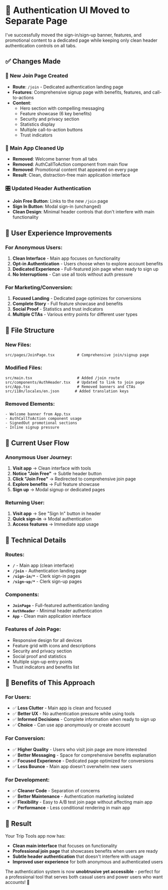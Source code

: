 # 🎯 Authentication UI Moved to Separate Page

I've successfully moved the sign-in/sign-up banner, features, and promotional content to a dedicated page while keeping only clean header authentication controls on all tabs.

## ✅ Changes Made

### 🚀 **New Join Page Created**
- **Route**: `/join` - Dedicated authentication landing page
- **Features**: Comprehensive signup page with benefits, features, and call-to-actions
- **Content**: 
  - Hero section with compelling messaging
  - Feature showcase (6 key benefits)
  - Security and privacy section
  - Statistics display
  - Multiple call-to-action buttons
  - Trust indicators

### 🧹 **Main App Cleaned Up**
- **Removed**: Welcome banner from all tabs
- **Removed**: AuthCallToAction component from main flow
- **Removed**: Promotional content that appeared on every page
- **Result**: Clean, distraction-free main application interface

### 🎛️ **Updated Header Authentication**
- **Join Free Button**: Links to the new `/join` page
- **Sign In Button**: Modal sign-in (unchanged)
- **Clean Design**: Minimal header controls that don't interfere with main functionality

## 🎨 User Experience Improvements

### **For Anonymous Users:**
1. **Clean Interface** - Main app focuses on functionality
2. **Opt-in Authentication** - Users choose when to explore account benefits
3. **Dedicated Experience** - Full-featured join page when ready to sign up
4. **No Interruptions** - Can use all tools without auth pressure

### **For Marketing/Conversion:**
1. **Focused Landing** - Dedicated page optimizes for conversions
2. **Complete Story** - Full feature showcase and benefits
3. **Social Proof** - Statistics and trust indicators
4. **Multiple CTAs** - Various entry points for different user types

## 📂 File Structure

### **New Files:**
```
src/pages/JoinPage.tsx          # Comprehensive join/signup page
```

### **Modified Files:**
```
src/main.tsx                    # Added /join route
src/components/AuthHeader.tsx   # Updated to link to join page
src/App.tsx                     # Removed banners and CTAs
src/i18n/locales/en.json       # Added translation keys
```

### **Removed Elements:**
```
- Welcome banner from App.tsx
- AuthCallToAction component usage
- SignedOut promotional sections
- Inline signup pressure
```

## 🎯 Current User Flow

### **Anonymous User Journey:**
1. **Visit app** → Clean interface with tools
2. **Notice "Join Free"** → Subtle header button
3. **Click "Join Free"** → Redirected to comprehensive join page
4. **Explore benefits** → Full feature showcase
5. **Sign up** → Modal signup or dedicated pages

### **Returning User:**
1. **Visit app** → See "Sign In" button in header
2. **Quick sign-in** → Modal authentication
3. **Access features** → Immediate app usage

## 🔧 Technical Details

### **Routes:**
- **`/`** - Main app (clean interface)
- **`/join`** - Authentication landing page
- **`/sign-in/*`** - Clerk sign-in pages
- **`/sign-up/*`** - Clerk sign-up pages

### **Components:**
- **`JoinPage`** - Full-featured authentication landing
- **`AuthHeader`** - Minimal header authentication
- **`App`** - Clean main application interface

### **Features of Join Page:**
- Responsive design for all devices
- Feature grid with icons and descriptions
- Security and privacy section
- Social proof and statistics
- Multiple sign-up entry points
- Trust indicators and benefits list

## 🎪 Benefits of This Approach

### **For Users:**
- ✅ **Less Clutter** - Main app is clean and focused
- ✅ **Better UX** - No authentication pressure while using tools
- ✅ **Informed Decisions** - Complete information when ready to sign up
- ✅ **Choice** - Can use app anonymously or create account

### **For Conversion:**
- ✅ **Higher Quality** - Users who visit join page are more interested
- ✅ **Better Messaging** - Space for comprehensive benefits explanation
- ✅ **Focused Experience** - Dedicated page optimized for conversions
- ✅ **Less Bounce** - Main app doesn't overwhelm new users

### **For Development:**
- ✅ **Cleaner Code** - Separation of concerns
- ✅ **Better Maintenance** - Authentication marketing isolated
- ✅ **Flexibility** - Easy to A/B test join page without affecting main app
- ✅ **Performance** - Less conditional rendering in main app

## 🚀 Result

Your Trip Tools app now has:
- **Clean main interface** that focuses on functionality
- **Professional join page** that showcases benefits when users are ready
- **Subtle header authentication** that doesn't interfere with usage
- **Improved user experience** for both anonymous and authenticated users

The authentication system is now **unobtrusive yet accessible** - perfect for a professional tool that serves both casual users and power users who want accounts! 🎉
